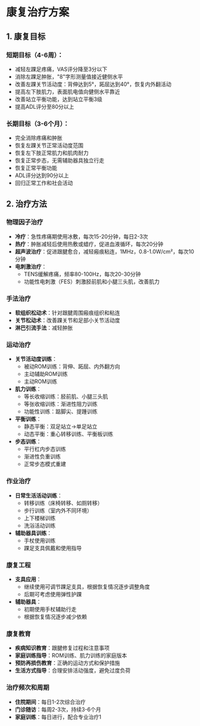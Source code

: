 # 康复治疗方案

## 1. 康复目标

### 短期目标（4-6周）：
- 减轻左踝足疼痛，VAS评分降至3分以下
- 消除左踝足肿胀，"8"字形测量值接近健侧水平
- 改善左踝关节活动度：背伸达到5°，跖屈达到40°，恢复内外翻活动
- 提高左下肢肌力，表面肌电值向健侧水平靠近
- 改善站立平衡功能，达到站立平衡3级
- 提高ADL评分至80分以上

### 长期目标（3-6个月）：
- 完全消除疼痛和肿胀
- 恢复左踝关节正常活动度范围
- 恢复左下肢正常肌力和肌肉耐力
- 恢复正常步态，无需辅助器具独立行走
- 恢复正常平衡功能
- ADL评分达到90分以上
- 回归正常工作和社会活动

## 2. 治疗方法

### 物理因子治疗
- **冷疗**：急性疼痛期使用冰敷，每次15-20分钟，每日2-3次
- **热疗**：肿胀减轻后使用热敷或蜡疗，促进血液循环，每次20分钟
- **超声波治疗**：促进跟腱愈合，减轻瘢痕粘连，1MHz，0.8-1.0W/cm²，每次10分钟
- **电刺激治疗**：
  - TENS缓解疼痛，频率80-100Hz，每次20-30分钟
  - 功能性电刺激（FES）刺激胫前肌和小腿三头肌，改善肌力

### 手法治疗
- **软组织松动术**：针对跟腱周围瘢痕组织和粘连
- **关节松动术**：改善踝关节和足部小关节活动度
- **淋巴引流手法**：减轻肿胀

### 运动治疗
- **关节活动度训练**：
  - 被动ROM训练：背伸、跖屈、内外翻方向
  - 主动辅助ROM训练
  - 主动ROM训练
- **肌力训练**：
  - 等长收缩训练：胫前肌、小腿三头肌
  - 等张收缩训练：渐进性阻力训练
  - 功能性训练：踮脚尖、提踵训练
- **平衡训练**：
  - 静态平衡：双足站立→单足站立
  - 动态平衡：重心转移训练、平衡板训练
- **步态训练**：
  - 平行杠内步态训练
  - 渐进性负重训练
  - 正常步态模式重建

### 作业治疗
- **日常生活活动训练**：
  - 转移训练（床椅转移、如厕转移）
  - 步行训练（室内外不同环境）
  - 上下楼梯训练
  - 洗浴活动训练
- **辅助器具训练**：
  - 手杖使用训练
  - 踝足支具佩戴和使用指导

### 康复工程
- **支具应用**：
  - 继续使用可调节踝足支具，根据恢复情况逐步调整角度
  - 后期可考虑使用弹性护踝
- **辅助器具**：
  - 初期使用手杖辅助行走
  - 根据恢复情况逐步减少依赖

### 康复教育
- **疾病知识教育**：跟腱修复过程和注意事项
- **家庭训练指导**：ROM训练、肌力训练的家庭版本
- **预防再损伤教育**：正确的运动方式和保护措施
- **生活方式指导**：合理安排活动强度，避免过度负荷

### 治疗频次和周期
- **住院期间**：每日1-2次综合治疗
- **门诊随访**：每周2-3次，持续3-6个月
- **家庭训练**：每日进行，配合专业治疗1